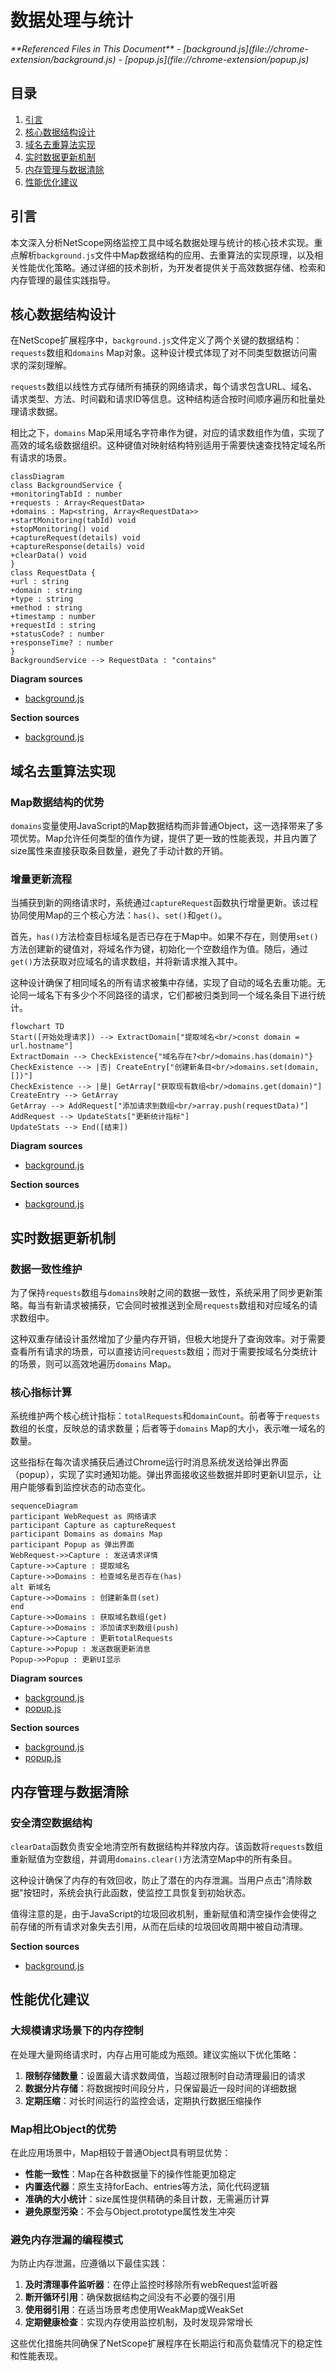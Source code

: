 # 数据处理与统计

<cite>
**Referenced Files in This Document**   
- [background.js](file://chrome-extension/background.js)
- [popup.js](file://chrome-extension/popup.js)
</cite>

## 目录
1. [引言](#引言)
2. [核心数据结构设计](#核心数据结构设计)
3. [域名去重算法实现](#域名去重算法实现)
4. [实时数据更新机制](#实时数据更新机制)
5. [内存管理与数据清除](#内存管理与数据清除)
6. [性能优化建议](#性能优化建议)

## 引言
本文深入分析NetScope网络监控工具中域名数据处理与统计的核心技术实现。重点解析`background.js`文件中Map数据结构的应用、去重算法的实现原理，以及相关性能优化策略。通过详细的技术剖析，为开发者提供关于高效数据存储、检索和内存管理的最佳实践指导。

## 核心数据结构设计

在NetScope扩展程序中，`background.js`文件定义了两个关键的数据结构：`requests`数组和`domains` Map对象。这种设计模式体现了对不同类型数据访问需求的深刻理解。

`requests`数组以线性方式存储所有捕获的网络请求，每个请求包含URL、域名、请求类型、方法、时间戳和请求ID等信息。这种结构适合按时间顺序遍历和批量处理请求数据。

相比之下，`domains` Map采用域名字符串作为键，对应的请求数组作为值，实现了高效的域名级数据组织。这种键值对映射结构特别适用于需要快速查找特定域名所有请求的场景。

```mermaid
classDiagram
class BackgroundService {
+monitoringTabId : number
+requests : Array<RequestData>
+domains : Map<string, Array<RequestData>>
+startMonitoring(tabId) void
+stopMonitoring() void
+captureRequest(details) void
+captureResponse(details) void
+clearData() void
}
class RequestData {
+url : string
+domain : string
+type : string
+method : string
+timestamp : number
+requestId : string
+statusCode? : number
+responseTime? : number
}
BackgroundService --> RequestData : "contains"
```

**Diagram sources**
- [background.js](file://chrome-extension/background.js#L2-L8)

**Section sources**
- [background.js](file://chrome-extension/background.js#L2-L8)

## 域名去重算法实现

### Map数据结构的优势
`domains`变量使用JavaScript的Map数据结构而非普通Object，这一选择带来了多项优势。Map允许任何类型的值作为键，提供了更一致的性能表现，并且内置了size属性来直接获取条目数量，避免了手动计数的开销。

### 增量更新流程
当捕获到新的网络请求时，系统通过`captureRequest`函数执行增量更新。该过程协同使用Map的三个核心方法：`has()`、`set()`和`get()`。

首先，`has()`方法检查目标域名是否已存在于Map中。如果不存在，则使用`set()`方法创建新的键值对，将域名作为键，初始化一个空数组作为值。随后，通过`get()`方法获取对应域名的请求数组，并将新请求推入其中。

这种设计确保了相同域名的所有请求被集中存储，实现了自动的域名去重功能。无论同一域名下有多少个不同路径的请求，它们都被归类到同一个域名条目下进行统计。

```mermaid
flowchart TD
Start([开始处理请求]) --> ExtractDomain["提取域名<br/>const domain = url.hostname"]
ExtractDomain --> CheckExistence{"域名存在?<br/>domains.has(domain)"}
CheckExistence --> |否| CreateEntry["创建新条目<br/>domains.set(domain, [])"]
CheckExistence --> |是| GetArray["获取现有数组<br/>domains.get(domain)"]
CreateEntry --> GetArray
GetArray --> AddRequest["添加请求到数组<br/>array.push(requestData)"]
AddRequest --> UpdateStats["更新统计指标"]
UpdateStats --> End([结束])
```

**Diagram sources**
- [background.js](file://chrome-extension/background.js#L50-L75)

**Section sources**
- [background.js](file://chrome-extension/background.js#L50-L75)

## 实时数据更新机制

### 数据一致性维护
为了保持`requests`数组与`domains`映射之间的数据一致性，系统采用了同步更新策略。每当有新请求被捕获，它会同时被推送到全局`requests`数组和对应域名的请求数组中。

这种双重存储设计虽然增加了少量内存开销，但极大地提升了查询效率。对于需要查看所有请求的场景，可以直接访问`requests`数组；而对于需要按域名分类统计的场景，则可以高效地遍历`domains` Map。

### 核心指标计算
系统维护两个核心统计指标：`totalRequests`和`domainCount`。前者等于`requests`数组的长度，反映总的请求数量；后者等于`domains` Map的大小，表示唯一域名的数量。

这些指标在每次请求捕获后通过Chrome运行时消息系统发送给弹出界面（popup），实现了实时通知功能。弹出界面接收这些数据并即时更新UI显示，让用户能够看到监控状态的动态变化。

```mermaid
sequenceDiagram
participant WebRequest as 网络请求
participant Capture as captureRequest
participant Domains as domains Map
participant Popup as 弹出界面
WebRequest->>Capture : 发送请求详情
Capture->>Capture : 提取域名
Capture->>Domains : 检查域名是否存在(has)
alt 新域名
Capture->>Domains : 创建新条目(set)
end
Capture->>Domains : 获取域名数组(get)
Capture->>Domains : 添加请求到数组(push)
Capture->>Capture : 更新totalRequests
Capture->>Popup : 发送数据更新消息
Popup->>Popup : 更新UI显示
```

**Diagram sources**
- [background.js](file://chrome-extension/background.js#L50-L80)
- [popup.js](file://chrome-extension/popup.js#L190-L200)

**Section sources**
- [background.js](file://chrome-extension/background.js#L50-L80)
- [popup.js](file://chrome-extension/popup.js#L190-L200)

## 内存管理与数据清除

### 安全清空数据结构
`clearData`函数负责安全地清空所有数据结构并释放内存。该函数将`requests`数组重新赋值为空数组，并调用`domains.clear()`方法清空Map中的所有条目。

这种设计确保了内存的有效回收，防止了潜在的内存泄漏。当用户点击"清除数据"按钮时，系统会执行此函数，使监控工具恢复到初始状态。

值得注意的是，由于JavaScript的垃圾回收机制，重新赋值和清空操作会使得之前存储的所有请求对象失去引用，从而在后续的垃圾回收周期中被自动清理。

**Section sources**
- [background.js](file://chrome-extension/background.js#L105-L109)

## 性能优化建议

### 大规模请求场景下的内存控制
在处理大量网络请求时，内存占用可能成为瓶颈。建议实施以下优化策略：

1. **限制存储数量**：设置最大请求数阈值，当超过限制时自动清理最旧的请求
2. **数据分片存储**：将数据按时间段分片，只保留最近一段时间的详细数据
3. **定期压缩**：对长时间运行的监控会话，定期执行数据压缩操作

### Map相比Object的优势
在此应用场景中，Map相较于普通Object具有明显优势：

- **性能一致性**：Map在各种数据量下的操作性能更加稳定
- **内置迭代器**：原生支持forEach、entries等方法，简化代码逻辑
- **准确的大小统计**：size属性提供精确的条目计数，无需遍历计算
- **避免原型污染**：不会与Object.prototype属性发生冲突

### 避免内存泄漏的编程模式
为防止内存泄漏，应遵循以下最佳实践：

1. **及时清理事件监听器**：在停止监控时移除所有webRequest监听器
2. **断开循环引用**：确保数据结构之间没有不必要的强引用
3. **使用弱引用**：在适当场景考虑使用WeakMap或WeakSet
4. **定期健康检查**：实现内存使用监控机制，及时发现异常增长

这些优化措施共同确保了NetScope扩展程序在长期运行和高负载情况下的稳定性和性能表现。